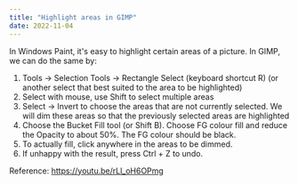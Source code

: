 ```yaml
---
title: "Highlight areas in GIMP"
date: 2022-11-04
---
```


In Windows Paint, it's easy to highlight certain areas of a picture. In GIMP, we can do the same by:
1. Tools -> Selection Tools -> Rectangle Select (keyboard shortcut R) (or another select that best suited to the area to be highlighted)
2. Select with mouse, use Shift to select multiple areas
3. Select -> Invert to choose the areas that are not currently selected. We will dim these areas so that the previously
selected areas are highlighted
4. Choose the Bucket Fill tool (or Shift B). Choose FG colour fill and reduce the Opacity to about 50%. 
The FG colour should be black. 
5. To actually fill, click anywhere in the areas to be dimmed.
6. If unhappy with the result, press Ctrl + Z to undo.

Reference: https://youtu.be/rLl_oH6OPmg
